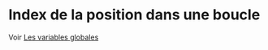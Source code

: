 # Index de la position dans une boucle


Voir [Les variables globales](https://inseefr.github.io/Bowie/pogues/Le%20guide/Variables/variables-globales/)
